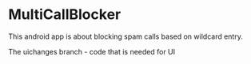 # MultiCallBlocker
This android app is about blocking spam calls based on wildcard entry.

The uichanges branch - code that is needed for UI 
